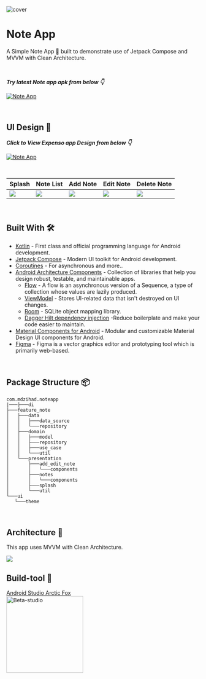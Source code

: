![cover](https://user-images.githubusercontent.com/83513508/138772386-b3489037-097c-4c74-b9a8-50d8b11dd30c.png)

# Note App
A Simple Note App 📱 built to demonstrate use of Jetpack Compose and MVVM with Clean Architecture.

<br />

***Try latest Note app apk from below 👇***

[![Note App](https://img.shields.io/badge/NoteApp-APK-black.svg?style=for-the-badge&logo=android)](https://github.com/mdzihad89/note_app_jetpack_compose/releases/download/v1.0.0/NoteApp.apk)


<br />

## UI Design 🎨

***Click to View Expenso app Design from below 👇***

[![Note App](https://img.shields.io/badge/NoteApp-FIGMA-black.svg?style=for-the-badge&logo=figma)](https://www.figma.com/file/zqTjc9PMDp7IU21WsjXTNz/Note-App?node-id=0%3A1)

<br />

Splash | Note List | Add Note | Edit Note | Delete Note
--- | --- | --- |--- |--- 
![](https://user-images.githubusercontent.com/83513508/138772381-9da62fc0-f74a-46eb-8013-1cd49b0ba84e.png) | ![](https://user-images.githubusercontent.com/83513508/138772380-00ae2c83-b870-40f5-b1a3-44f8099c6d88.png) | ![](https://user-images.githubusercontent.com/83513508/138772378-77e280a0-e7b5-410a-b737-afc630a25685.png) | ![](https://user-images.githubusercontent.com/83513508/138772374-2b01072b-b456-483e-a770-6b4c872ef5e9.png) | ![](https://user-images.githubusercontent.com/83513508/138772371-cb3af432-bb4d-4ff0-ab9b-1f04578270b5.png)

<br />


## Built With 🛠
- [Kotlin](https://kotlinlang.org/) - First class and official programming language for Android development.
- [Jetpack Compose](https://developer.android.com/jetpack/compose?gclid=CjwKCAjwq9mLBhB2EiwAuYdMtSKZVh5cmsYUiVg9ptxj16SFBeeBZXNyNITYguZmuiKOEuaGnZc8vBoCFw4QAvD_BwE&gclsrc=aw.ds) - Modern UI toolkit  for Android development.
- [Coroutines](https://kotlinlang.org/docs/reference/coroutines-overview.html) - For asynchronous and more..
- [Android Architecture Components](https://developer.android.com/topic/libraries/architecture) - Collection of libraries that help you design robust, testable, and maintainable apps.
  - [Flow](https://kotlinlang.org/docs/reference/coroutines/flow.html) - A flow is an asynchronous version of a Sequence, a type of collection whose values are lazily produced.
  - [ViewModel](https://developer.android.com/topic/libraries/architecture/viewmodel) - Stores UI-related data that isn't destroyed on UI changes. 
  - [Room](https://developer.android.com/topic/libraries/architecture/room) - SQLite object mapping library.
  - [Dagger Hilt dependency injection](https://developer.android.com/training/dependency-injection/hilt-android) -Reduce boilerplate and make your code easier to maintain.
- [Material Components for Android](https://github.com/material-components/material-components-android) - Modular and customizable Material Design UI components for Android.
- [Figma](https://figma.com/) - Figma is a vector graphics editor and prototyping tool which is primarily web-based.

<br />

## Package Structure 📦
 ```
 com.mdzihad.noteapp
|───├───di
├───feature_note
│   ├───data
│   │   ├───data_source
│   │   └───repository
│   ├───domain
│   │   ├───model
│   │   ├───repository
│   │   ├───use_case
│   │   └───util
│   └───presentation
│       ├───add_edit_note
│       │   └───components
│       ├───notes
│       │   └───components
│       ├───splash
│       └───util
└───ui
    └───theme
   ```
 <br />


## Architecture 🗼
This app uses MVVM with Clean Architecture.

![](https://user-images.githubusercontent.com/83513508/138778269-a83b4574-a4f9-400d-a46c-465ecf403b6e.jpg)

## Build-tool 🧰
[Android Studio Arctic Fox](https://android-developers.googleblog.com/2021/07/android-studio-arctic-fox-202031-stable.html)
<br>
<img src="https://user-images.githubusercontent.com/83513508/138779966-8a2adc9c-81e6-4c9b-ae37-8c0fca75345f.jpg" height="200" alt="Beta-studio"/>

<br>



